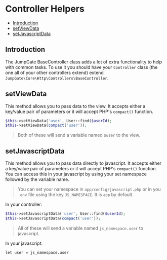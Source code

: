 # Controller Helpers

- [Introduction](#introduction)
- [setViewData](#set-view-data)
- [setJavascriptData](#set-javascript-data)

<a name="introduction"></a>
## Introduction
The JumpGate BaseController class adds a lot of extra functionality to help with common tasks.  To use it you should have 
your `Controller` class (the one all of your other controllers extend) extend `JumpGate\Core\Http\Controllers\BaseController`.

<a name="set-view-data"></a>
## setViewData
This method allows you to pass data to the view.  It accepts either a key/value pair of parameters or it will accept PHP's 
`compact()` function.

```php
$this->setViewData('user', User::find($userId);
$this->setViewData(compact('user'));
```

> Both of these will send a variable named `$user` to the view.

<a name="set-javascript-data"></a>
## setJavascriptData
This method allows you to pass data directly to javascript.  It accepts either a key/value pair of parameters or it will accept PHP's 
`compact()` function.  You can access this in your javascript by using your set namespace followed by the variable name.

> You can set your namespace in `app/config/javascript.php` or in you `.env` file using the key `JS_NAMESPACE`.  It is `app`
by default.

In your controller:
```php
$this->setJavascriptData('user', User::find($userId);
$this->setJavascriptData(compact('user'));
```

> All of these will send a variable named `js_namespace.user` to javascript.

In your javascript:
```
let user = js_namespace.user
````
